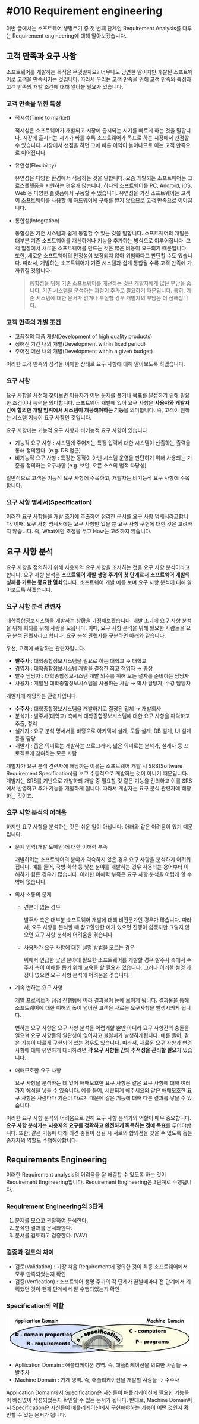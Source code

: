 # #010 Requirement engineering

이번 글에서는 소프트웨어 생명주기 중 첫 번째 단계인 Requirement Analysis를 다루는 Requirement engineering에 대해 알아보겠습니다.

## 고객 만족과 요구 사항

소프트웨어를 개발하는 목적은 무엇일까요? 너무나도 당연한 말이지만 개발된 소프트웨어로 고객을 만족시키는 것입니다. 따라서 우리는 고객 만족을 위해 고객 만족의 특성과 고객 만족의 개발 조건에 대해 알아볼 필요가 있습니다.

### 고객 만족을 위한 특성

- 적시성(Time to market)
    
    적시성은 소프트웨어가 개발되고 시장에 출시되는 시기를 빠르게 하는 것을 말합니다. 시장에 출시되는 시기가 빠를 수록 소프트웨어가 목표로 하는 시장에서 선점할 수 있습니다. 시장에서 선점을 하면 그에 따른 이익이 늘어나므로 이는 고객 만족으로 이어집니다.
    
- 유연성(Flexibility)
    
    유연성은 다양한 환경에서 적응하는 것을 말합니다. 요즘 개발되는 소프트웨어는 크로스플랫폼을 지원하는 경우가 많습니다. 하나의 소프트웨어를 PC, Android, iOS, Web 등 다양한 플랫폼에서 구동할 수 있습니다. 유연성을 가진 소프트웨어는 고객이 소프트웨어를 사용할 때 하드웨어에 구애를 받지 않으므로 고객 만족으로 이어집니다.
    
- 통합성(Integration)
    
    통합성은 기존 시스템과 쉽게 통합할 수 있는 것을 말합니다. 소프트웨어의 개발은 대부분 기존 소프트웨어를 개선하거나 기능을 추가하는 방식으로 이루어집니다. 고객 입장에서 새로운 소프트웨어를 만드는 것은 많은 비용이 요구되기 때문입니다. 또한, 새로운 소프트웨어의 안정성이 보장되지 않아 위험하다고 판단할 수도 있습니다. 따라서, 개발하는 소프트웨어가 기존 시스템과 쉽게 통합될 수록 고객 만족에 가까워질 것입니다.
    
    > 통합성을 위해 기존 소프트웨어를 개선하는 것은 개발자에게 많은 부담을 줍니다. 기존 시스템을 분석하는 과정이 추가로 필요하기 때문입니다. 특히, 기존 시스템에 대한 문서가 없거나 부실할 경우 개발자의 부담은 더 심해집니다.
    > 

### 고객 만족의 개발 조건

- 고품질의 제품 개발(Development of high quality products)
- 정해진 기간 내의 개발(Development within fixed period)
- 주어진 예산 내의 개발(Development within a given budget)

이러한 고객 만족의 성격을 이해한 상태로 요구 사항에 대해 알아보도록 하겠습니다.

### 요구 사항

요구 사항을 사전에 찾아보면 이용자가 어떤 문제를 풀거나 목표를 달성하기 위해 필요한 조건이나 능력을 의미합니다. 소프트웨어 개발에 있어 요구 사항은 **사용자와 개발자 간에 합의한 개발 범위에서 시스템이 제공해야하는 기능**을 의미합니다. 즉, 고객이 원하는 시스템 기능이 요구 사항인 것입니다.

요구 사항에는 기능적 요구 사항과 비기능적 요구 사항이 있습니다.

- 기능적 요구 사항 : 시스템에 주어지는 특정 입력에 대한 시스템이 산출하는 출력을 통해 정의된다. (e.g. DB 접근)
- 비기능적 요구 사항 : 특정한 동작이 아닌 시스템 운영을 판단하기 위해 사용되는 기준을 정의하는 요구사항 (e.g. 보안, 오픈 소스의 법적 타당성)

일반적으로 고객은 기능적 요구 사항에 주목하고, 개발자는 비기능적 요구 사항에 주목합니다.

### 요구 사항 명세서(Specification)

이러한 요구 사항들을 개발 초기에 추출하여 정리한 문서를 요구 사항 명세서라고합니다. 이때, 요구 사항 명세서에는 요구 사항만 있을 뿐 요구 사항 구현에 대한 것은 고려하지 않습니다. 즉, What에만 초점을 두고 How는 고려하지 않습니다.

## 요구 사항 분석

요구 사항을 정의하기 위해 사용자의 요구 사항을 조사하는 것을 요구 사항 분석이라고 합니다. 요구 사항 분석은 **소프트웨어 개발 생명 주기의 첫 단계**로서 **소프트웨어 개발의 성패를 가르는 중요한 열쇠**입니다. 소프트웨어 개발 예를 보며 요구 사항 분석에 대해 알아보도록 하겠습니다.

### 요구 사항 분석 관련자

대학종합정보시스템을 개발하는 상황을 가정해보겠습니다. 개발 초기에 요구 사항 분석을 위해 회의를 위해 사람을 모읍니다. 이때, 요구 사항 분석을 위해 필요한 사람들을 요구 분석 관련자라고 합니다. 요구 분석 관련자를 구분하면 아래와 같습니다.

우선, 고객에 해당하는 관련자입니다.

- **발주사** : 대학종합정보시스템을 필요로 하는 대학교 → 대학교
- 경영자 : 대학종합정보시스템 개발을 결정한 최고 책임자 → 총장
- 발주 담당자 : 대학종합정보시스템 개발 외주를 위해 모든 절차를 준비하는 담당자
- 사용자 : 개발된 대학종합정보시스템을 사용하는 사람 → 학사 담당자, 수강 담당자

개발자에 해당하는 관련자입니다.

- **수주사** : 대학종합정보시스템을 개발하기로 결졍된 업체 → 개발회사
- 분석가 : 발주사(대학교) 측에서 대학종합정보시스템에 대한 요구 사항을 파악하고 추출, 정리
- 설계자 : 요구 분석 명세서를 바탕으로 아키텍쳐 설계, 모듈 설계, DB 설계, UI 설계 등을 담당
- 개발자 : 좁은 의미로는 개발하는 프로그래머, 넓은 의미로는 분석가, 설계자 등 프로젝트에 참여하는 모든 사람

개발자가 요구 분석 견련자에 해당하는 이유는 소프트웨어 개발 시 SRS(Software Requirement Specification)을 보고 수동적으로 개발하는 것이 아니기 때문입니다. 개발자는 SRS를 기반으로 개발하되 개발 중 필요할 것 같은 기능을 건의하고 이를 SRS에서 반영하고 추가 기능을 개발하게 됩니다. 따라서 개발자는 요구 분석 관련자에 해당하는 것이죠.

### 요구 사항 분석의 어려움

하지만 요구 사항을 분석하는 것은 쉬운 일이 아닙니다. 아래와 같은 어려움이 있기 때문입니다.

- 문제 영역(개발 도메인)에 대한 이해력 부족
    
    개발하려는 소프트웨어의 분야가 익숙하지 않은 경우 요구 사항을 분석하기 어려워집니다. 예를 들어, 국방·화학 등 낯선 분야를 개발하는 경우 사용되는 용어부터 이해하기 힘든 경우가 많습니다. 이러한 이해력 부족은 요구 사항 분석을 어렵게 할 수밖에 없습니다.
    
- 의사 소통의 문제
    - 견본이 없는 경우
        
        발주사 측은 대부분 소프트웨어 개발에 대해 비전문가인 경우가 많습니다. 따라서, 요구 사항을 분석할 때 참고할만한 예가 있으면 진행이 쉽겠지만 그렇지 않으면 요구 사항 분석에 어려움을 겪습니다.
        
    - 사용자가 요구 사항에 대한 설명 방법을 모르는 경우
        
        위에서 언급한 낯선 분야에 필요한 소프트웨어를 개발할 경우 발주사 측에서 수주사 측이 이해를 돕기 위해 교육을 할 필요가 있습니다. 그러나 이러한 설명 과정이 없으면 요구 사항 분석에 어려움을 겪습니다.
        
- 계속 변하는 요구 사항
    
    개발 프로젝트가 점점 진행됨에 따라 결과물이 눈에 보이게 됩니다. 결과물을 통해 소프트웨어에 대한 이해의 폭이 넓어진 고객은 새로운 요구사항을 발생시키게 됩니다.
    
    변하는 요구 사항은 요구 사항 분석을 어렵게할 뿐만 아니라 요구 사항간의 충돌을 일으켜 요구 사항들의 일관성이 없어지고 불일치가 발생하게됩니다. 예를 들어, 같은 기능이 다르게 구현되어 있는 경우도 있습니다. 따라서, 새로운 요구 사항과 변경 사항에 대해 유연하게 대비하려면 **각 요구 사항들 간의 추적성을 관리할 필요**가 있습니다.
    
- 애매모호한 요구 사항
    
    요구 사항을 분석하는 데 있어 애매모호한 요구 사항은 같은 요구 사항에 대해 여러가지 해석을 낳을 수 있습니다. 예를 들어, 세련되게 해주세요와 같은 애매모호한 요구 사항은 사람마다 기준이 다르기 때문에 같은 기능에 대해 다른 결과를 낳을 수 있습니다.
    

이러한 요구 사항 분석의 어려움으로 인해 요구 사항 분석가의 역할이 매우 중요합니다. **요구 사항 분석가**는 **사용자의 요구를 정확하고 완전하게 획득하는 것에 목표**를 두어야합니다. 또한, 같은 기능에 대해 의견 충돌이 생길 시 서로의 합의점을 찾을 수 있도록 돕는 중재자의 역할도 수행해야합니다.

## Requirements Engineering

이러한 Requirement analysis의 어려움을 잘 해결할 수 있도록 하는 것이 Requirement Engineering입니다. Requirement Engineering은 3단계로 수행됩니다.

### Requirement Engineering의 3단계

1. 문제를 모으고 관찰하여 분석한다.
2. 분석한 결과를 문서화한다.
3. 문서를 검토하고 검증한다. (V&V)

### 검증과 검토의 차이

- 검토(Validation) : 가장 처음 Requirement에 정의한 것이 최종 소프트웨어에서 모두 만족되었는지 확인
- 검증(Verfication) : 소프트웨어 생명 주기의 각 단계가 끝날때마다 전 단계에서 계획했던 것이 현재 단계에서 잘 수행되었는지 확인

### Specification의 역할

<p align="center"><img src="../../images/소프트웨어공학/%23010%20Requirement%20engineering/Untitled.png"></p>

- Apllication Domain : 애플리케이션 영역. 즉, 애플리케이션을 의뢰한 사람들 → 발주사
- Machine Domain : 기계 영역. 즉, 애플리케이션을 개발할 사람들 → 수주사

Application Domain에서 Specification은 자신들이 애플리케이션에 필요한 기능들이 빠짐없이 작성되었는지 확인할 수 있는 문서가 됩니다. 반대로, Machine Domain에서 Specification은 자신들이 애플리케이션에서 구현해야하는 기능이 어떤 것인지 확인할 수 있는 문서가 됩니다.